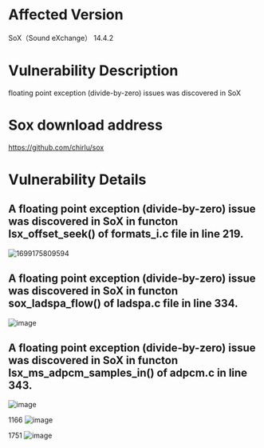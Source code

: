 # Affected Version
SoX（Sound eXchange） 14.4.2

# Vulnerability Description
floating point exception (divide-by-zero) issues was discovered in SoX 

# Sox download address
https://github.com/chirlu/sox


# Vulnerability Details

## A floating point exception (divide-by-zero) issue was discovered in SoX in functon lsx_offset_seek() of formats_i.c file in line 219.
![1699175809594](https://github.com/dongyuma/sox-defects/assets/87286944/22490004-0769-4907-b8f8-8beaa311e1b0)

## A floating point exception (divide-by-zero) issue was discovered in SoX in functon sox_ladspa_flow() of ladspa.c file in line 334.
![image](https://github.com/dongyuma/sox-defects/assets/87286944/5c024bd5-cb85-4774-9998-87160cfc89bd)

## A floating point exception (divide-by-zero) issue was discovered in SoX in functon lsx_ms_adpcm_samples_in() of adpcm.c in line 343.
![image](https://github.com/dongyuma/sox-defects/assets/87286944/5230a2cc-1a28-4515-93ef-7728fdcac744)

1166
![image](https://github.com/dongyuma/sox-defects/assets/87286944/7ec47c51-6445-48c0-84ae-bb77ac6eb7ab)

1751
![image](https://github.com/dongyuma/sox-defects/assets/87286944/a6eafa60-6b34-4942-b6bf-5450d58debcc)








